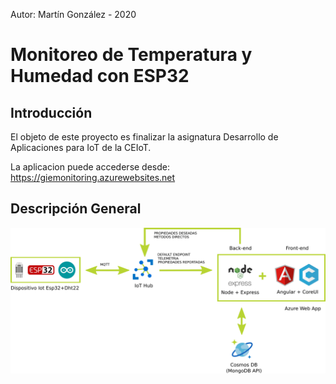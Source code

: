 Autor: Martín González - 2020

# Monitoreo de Temperatura y Humedad con ESP32

## Introducción

El objeto de este proyecto es finalizar la asignatura Desarrollo de Aplicaciones para IoT de la CEIoT.

La aplicacion puede accederse desde:
https://giemonitoring.azurewebsites.net

## Descripción General

<img src="./doc/img1.png" width="800" />
